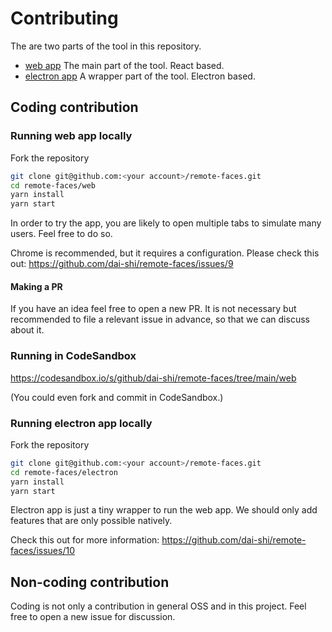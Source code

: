 # Contributing

The are two parts of the tool in this repository.
- [web app](./web) The main part of the tool. React based.
- [electron app](./electron) A wrapper part of the tool. Electron based.

## Coding contribution

### Running web app locally

Fork the repository

```bash
git clone git@github.com:<your account>/remote-faces.git
cd remote-faces/web
yarn install
yarn start
```

In order to try the app, you are likely to open multiple tabs
to simulate many users. Feel free to do so.

Chrome is recommended, but it requires a configuration.
Please check this out: https://github.com/dai-shi/remote-faces/issues/9

#### Making a PR

If you have an idea feel free to open a new PR.
It is not necessary but recommended to file a relevant issue in advance,
so that we can discuss about it.

### Running in CodeSandbox

https://codesandbox.io/s/github/dai-shi/remote-faces/tree/main/web

(You could even fork and commit in CodeSandbox.)

### Running electron app locally

Fork the repository

```bash
git clone git@github.com:<your account>/remote-faces.git
cd remote-faces/electron
yarn install
yarn start
```

Electron app is just a tiny wrapper to run the web app.
We should only add features that are only possible natively.

Check this out for more information: https://github.com/dai-shi/remote-faces/issues/10

## Non-coding contribution

Coding is not only a contribution in general OSS and in this project.
Feel free to open a new issue for discussion.
